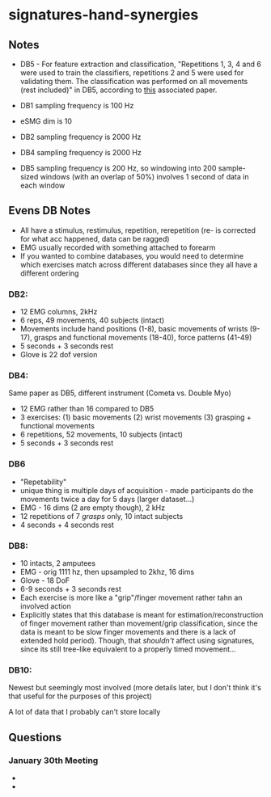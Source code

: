 # signatures-hand-synergies

## Notes

* DB5 - For feature extraction and classification, "Repetitions 1, 3, 4 and 6 were used to train the classifiers, repetitions 2 and 5 were used for validating them. The classification was performed on all movements (rest included)" in DB5, according to [this](https://journals.plos.org/plosone/article?id=10.1371/journal.pone.0186132) associated paper. 

* DB1 sampling frequency is 100 Hz 
- eSMG dim is $10$ 

* DB2 sampling frequency is 2000 Hz

* DB4 sampling frequency is 2000 Hz

* DB5 sampling frequency is 200 Hz, so windowing into 200 sample-sized windows (with an overlap of 50%) involves 1 second of data in each window 


## Evens DB Notes
- All have a stimulus, restimulus, repetition, rerepetition (re- is corrected for what acc happened,
data can be ragged)
- EMG usually recorded with something attached to forearm
- If you wanted to combine databases, you would need to determine which exercises match across different databases since they all have a different ordering

### DB2:
- 12 EMG columns, 2kHz
- 6 reps, 49 movements, 40 subjects (intact)
- Movements include hand positions (1-8), basic movements of wrists (9-17), grasps and functional movements (18-40), force patterns (41-49)
- 5 seconds + 3 seconds rest
- Glove is 22 dof version

### DB4:
Same paper as DB5, different instrument (Cometa vs. Double Myo) 
- 12 EMG rather than 16 compared to DB5 
- 3 exercises: (1) basic movements (2) wrist movements (3) grasping + functional movements
- 6 repetitions, 52 movements, 10 subjects (intact)
- 5 seconds + 3 seconds rest

### DB6
- "Repetability"
- unique thing is multiple days of acquisition - made participants do the movements twice a day for 5 days (larger dataset...)
- EMG - 16 dims (2 are empty though), 2 kHz
- 12 repetitions of 7 *grasps* only, 10 intact subjects
- 4 seconds + 4 seconds rest

### DB8:
- 10 intacts, 2 amputees
- EMG - orig 1111 hz, then upsampled to 2khz, 16 dims
- Glove - 18 DoF
- 6-9 seconds + 3 seconds rest
- Each exercise is more like a "grip"/finger movement rather tahn an involved action
- Explicitly states that this database is meant for estimation/reconstruction of finger movement rather than movement/grip classification, since the data is meant to be slow finger movements and there is a lack of extended hold period). Though, that *shouldn't* affect using signatures, since its still tree-like equivalent to a properly timed movement...

### DB10:
Newest but seemingly most involved (more details later, but I don't think it's that useful for the purposes of this project)

A lot of data that I probably can't store locally

## Questions 

### January 30th Meeting 

* 
*
